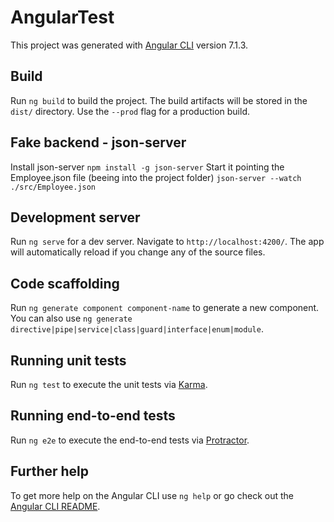 # AngularTest

This project was generated with [Angular CLI](https://github.com/angular/angular-cli) version 7.1.3.

## Build

Run `ng build` to build the project. The build artifacts will be stored in the `dist/` directory. Use the `--prod` flag for a production build.

## Fake backend - json-server

Install json-server 
`npm install -g json-server`
Start it pointing the Employee.json file (beeing into the project folder)
`json-server --watch ./src/Employee.json`

## Development server

Run `ng serve` for a dev server. Navigate to `http://localhost:4200/`. The app will automatically reload if you change any of the source files.

## Code scaffolding

Run `ng generate component component-name` to generate a new component. You can also use `ng generate directive|pipe|service|class|guard|interface|enum|module`.



## Running unit tests

Run `ng test` to execute the unit tests via [Karma](https://karma-runner.github.io).

## Running end-to-end tests

Run `ng e2e` to execute the end-to-end tests via [Protractor](http://www.protractortest.org/).

## Further help

To get more help on the Angular CLI use `ng help` or go check out the [Angular CLI README](https://github.com/angular/angular-cli/blob/master/README.md).
